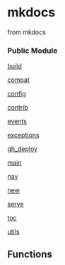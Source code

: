 mkdocs
=================================

from mkdocs






### Public Module


[build](api/mkdocs/build)



[compat](api/mkdocs/compat)



[config](api/mkdocs/config)



[contrib](api/mkdocs/contrib)



[events](api/mkdocs/events)



[exceptions](api/mkdocs/exceptions)



[gh_deploy](api/mkdocs/gh_deploy)



[main](api/mkdocs/main)



[nav](api/mkdocs/nav)



[new](api/mkdocs/new)



[serve](api/mkdocs/serve)



[toc](api/mkdocs/toc)



[utils](api/mkdocs/utils)







Functions
------------------



























